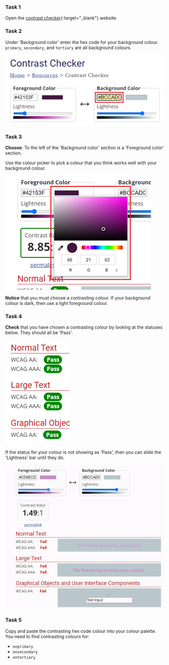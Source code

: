 
### Task 1

Open the [contrast checker](https://webaim.org/resources/contrastchecker/){:target="_blank"} website.

### Task 2

Under 'Background color' enter the hex code for your background colour. `primary`, `secondary`, and `tertiary` are all background colours. 

![The contrast checker website. The hex code underneath the 'Background color' heading is highlighted.](images/back-color.png)

### Task 3

**Choose**: To the left of the 'Background color' section is a 'Foreground color' section. 

Use the colour picker to pick a colour that you think works well with your background colour. 

![The contrast checker website. The colour picker underneath the 'Foreground color' is highlighted.](images/fore-color.png)

**Notice** that you must choose a contrasting colour. If your background colour is dark, then use a light foreground colour. 

### Task 4

**Check** that you have chosen a contrasting colour by looking at the statuses below. They should all be 'Pass'.

![The contrast checker website. All of the statuses display the word: 'Pass'.](images/pass.PNG)

If the status for your colour is not showing as 'Pass', then you can slide the 'Lightness' bar until they do.

![Animation of the status bar being moved to the left and the statuses changing to 'Pass'.](images/adjust-contrast.gif)

### Task 5

Copy and paste the contrasting hex code colour into your colour palette. You need to find contrasting colours for:

+ `onprimary`
+ `onsecondary`
+ `ontertiary`




